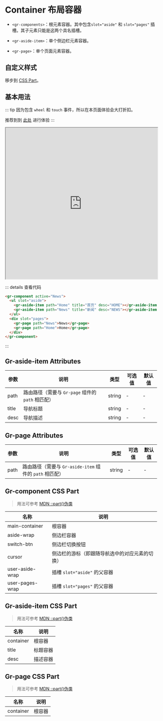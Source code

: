 <script setup> 
import { onMounted } from 'vue'

onMounted(() => { 
    import('../components/gr-component/index.js')
}) 
</script>

# Container 布局容器

- `<gr-components>`：根元素容器。其中包含`slot="aside"` 和 `slot="pages"` 插槽。其子元素只能是这两个具名插槽。

- `<gr-aside-item>`：单个侧边栏元素容器。

- `<gr-page>`：单个页面元素容器。

<!-- ## 引入

> `js`

```html
<script type="module">
  import "./node_modules/easy-component-ui/components/ea-alert/index.js";
</script>
```

> `css`

::: tip
需要注意的是, 如果需要使用到带有图标的 `属性/组件`, 需要提前使用 `link` 标签引入图标文件
:::

```html
<link
  rel="stylesheet"
  href="./node_modules/easy-component-ui/components/ea-icon/index.css"
/>
``` -->

## 自定义样式

移步到 [CSS Part](#gr-component-css-part)。

## 基本用法

::: tip
因为包含 `wheel` 和 `touch` 事件，所以在本页面体验会大打折扣。

推荐到到 [此处](https://luminaqaq.github.io/GrayRaven/GrComponent/index.html#News) 进行体验
:::

<iframe width="100%" height="500" src="https://luminaqaq.github.io/GrayRaven/GrComponent/index.html#News">
</iframe>

::: details 查看代码

```html
<gr-component active="News">
  <ul slot="aside">
    <gr-aside-item path="Home" title="首页" desc="HOME"></gr-aside-item>
    <gr-aside-item path="News" title="新闻" desc="NEWS"></gr-aside-item>
  </ul>
  <div slot="pages">
    <gr-page path="News">News</gr-page>
    <gr-page path="Home">Home</gr-page>
  </div>
</gr-component>
```

:::

## Gr-aside-item Attributes

| 参数  | 说明                                              | 类型   | 可选值 | 默认值 |
| ----- | ------------------------------------------------- | ------ | ------ | ------ |
| path  | 路由路径（需要与 `Gr-page` 组件的 `path` 相匹配） | string | -      | -      |
| title | 导航标题                                          | string | -      | -      |
| desc  | 导航描述                                          | string | -      | -      |

## Gr-page Attributes

| 参数 | 说明                                                    | 类型   | 可选值 | 默认值 |
| ---- | ------------------------------------------------------- | ------ | ------ | ------ |
| path | 路由路径（需要与 `Gr-aside-item` 组件的 `path` 相匹配） | string | -      | -      |

## Gr-component CSS Part

> 用法可参考 [MDN ::part()伪类](https://developer.mozilla.org/zh-CN/docs/Web/CSS/::part)

| 名称            | 说明                                           |
| --------------- | ---------------------------------------------- |
| main-container  | 根容器                                         |
| aside-wrap      | 侧边栏容器                                     |
| switch-btn      | 侧边栏切换按钮                                 |
| cursor          | 侧边栏的游标（即跟随导航选中的对应元素的切换） |
| user-aside-wrap | 插槽 `slot="aside"` 的父容器                   |
| user-pages-wrap | 插槽 `slot="pages"` 的父容器                   |

## Gr-aside-item CSS Part

> 用法可参考 [MDN ::part()伪类](https://developer.mozilla.org/zh-CN/docs/Web/CSS/::part)

| 名称      | 说明     |
| --------- | -------- |
| container | 根容器   |
| title     | 标题容器 |
| desc      | 描述容器 |

## Gr-page CSS Part

> 用法可参考 [MDN ::part()伪类](https://developer.mozilla.org/zh-CN/docs/Web/CSS/::part)

| 名称      | 说明   |
| --------- | ------ |
| container | 根容器 |
